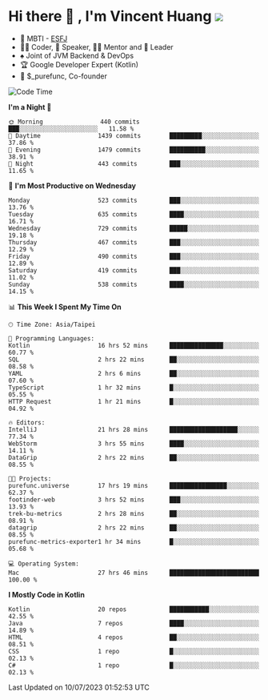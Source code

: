 # Hi there 👋 , I'm Vincent Huang ![](https://komarev.com/ghpvc/?username=Jian-Min-Huang)
- 👀 MBTI - [ESFJ](https://www.16personalities.com/esfj-personality)
- 👨‍💻 Coder, 🎤 Speaker, 👨‍🏫 Mentor and 🚀 Leader
- ♠️ Joint of JVM Backend & DevOps
- 🏆 Google Developer Expert (Kotlin)
- 💼 $_purefunc, Co-founder

<!--START_SECTION:waka-->
![Code Time](http://img.shields.io/badge/Code%20Time-2%2C264%20hrs%2025%20mins-blue)

**I'm a Night 🦉** 

```text
🌞 Morning                440 commits         ███░░░░░░░░░░░░░░░░░░░░░░   11.58 % 
🌆 Daytime                1439 commits        █████████░░░░░░░░░░░░░░░░   37.86 % 
🌃 Evening                1479 commits        ██████████░░░░░░░░░░░░░░░   38.91 % 
🌙 Night                  443 commits         ███░░░░░░░░░░░░░░░░░░░░░░   11.65 % 
```
📅 **I'm Most Productive on Wednesday** 

```text
Monday                   523 commits         ███░░░░░░░░░░░░░░░░░░░░░░   13.76 % 
Tuesday                  635 commits         ████░░░░░░░░░░░░░░░░░░░░░   16.71 % 
Wednesday                729 commits         █████░░░░░░░░░░░░░░░░░░░░   19.18 % 
Thursday                 467 commits         ███░░░░░░░░░░░░░░░░░░░░░░   12.29 % 
Friday                   490 commits         ███░░░░░░░░░░░░░░░░░░░░░░   12.89 % 
Saturday                 419 commits         ███░░░░░░░░░░░░░░░░░░░░░░   11.02 % 
Sunday                   538 commits         ████░░░░░░░░░░░░░░░░░░░░░   14.15 % 
```


📊 **This Week I Spent My Time On** 

```text
🕑︎ Time Zone: Asia/Taipei

💬 Programming Languages: 
Kotlin                   16 hrs 52 mins      ███████████████░░░░░░░░░░   60.77 % 
SQL                      2 hrs 22 mins       ██░░░░░░░░░░░░░░░░░░░░░░░   08.58 % 
YAML                     2 hrs 6 mins        ██░░░░░░░░░░░░░░░░░░░░░░░   07.60 % 
TypeScript               1 hr 32 mins        █░░░░░░░░░░░░░░░░░░░░░░░░   05.55 % 
HTTP Request             1 hr 21 mins        █░░░░░░░░░░░░░░░░░░░░░░░░   04.92 % 

🔥 Editors: 
IntelliJ                 21 hrs 28 mins      ███████████████████░░░░░░   77.34 % 
WebStorm                 3 hrs 55 mins       ████░░░░░░░░░░░░░░░░░░░░░   14.11 % 
DataGrip                 2 hrs 22 mins       ██░░░░░░░░░░░░░░░░░░░░░░░   08.55 % 

🐱‍💻 Projects: 
purefunc.universe        17 hrs 19 mins      ████████████████░░░░░░░░░   62.37 % 
footinder-web            3 hrs 52 mins       ███░░░░░░░░░░░░░░░░░░░░░░   13.93 % 
trek-bu-metrics          2 hrs 28 mins       ██░░░░░░░░░░░░░░░░░░░░░░░   08.91 % 
datagrip                 2 hrs 22 mins       ██░░░░░░░░░░░░░░░░░░░░░░░   08.55 % 
purefunc-metrics-exporter1 hr 34 mins        █░░░░░░░░░░░░░░░░░░░░░░░░   05.68 % 

💻 Operating System: 
Mac                      27 hrs 46 mins      █████████████████████████   100.00 % 
```

**I Mostly Code in Kotlin** 

```text
Kotlin                   20 repos            ███████████░░░░░░░░░░░░░░   42.55 % 
Java                     7 repos             ████░░░░░░░░░░░░░░░░░░░░░   14.89 % 
HTML                     4 repos             ██░░░░░░░░░░░░░░░░░░░░░░░   08.51 % 
CSS                      1 repo              █░░░░░░░░░░░░░░░░░░░░░░░░   02.13 % 
C#                       1 repo              █░░░░░░░░░░░░░░░░░░░░░░░░   02.13 % 
```




 Last Updated on 10/07/2023 01:52:53 UTC
<!--END_SECTION:waka-->

